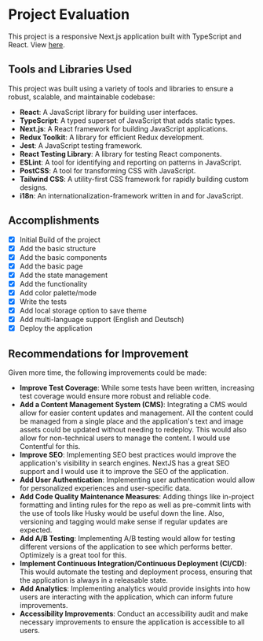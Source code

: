 # Project Evaluation

This project is a responsive Next.js application built with TypeScript and React. View [here](https://my-github-app-sand.vercel.app/).

## Tools and Libraries Used

This project was built using a variety of tools and libraries to ensure a robust, scalable, and maintainable codebase:

- **React**: A JavaScript library for building user interfaces.
- **TypeScript**: A typed superset of JavaScript that adds static types.
- **Next.js**: A React framework for building JavaScript applications.
- **Redux Toolkit**: A library for efficient Redux development.
- **Jest**: A JavaScript testing framework.
- **React Testing Library**: A library for testing React components.
- **ESLint**: A tool for identifying and reporting on patterns in JavaScript.
- **PostCSS**: A tool for transforming CSS with JavaScript.
- **Tailwind CSS**: A utility-first CSS framework for rapidly building custom designs.
- **i18n**: An internationalization-framework written in and for JavaScript.

## Accomplishments

- [x] Initial Build of the project
- [x] Add the basic structure
- [x] Add the basic components
- [x] Add the basic page
- [x] Add the state management
- [x] Add the functionality
- [x] Add color palette/mode
- [x] Write the tests
- [x] Add local storage option to save theme
- [x] Add multi-language support (English and Deutsch)
- [x] Deploy the application

## Recommendations for Improvement

Given more time, the following improvements could be made:

- **Improve Test Coverage**: While some tests have been written, increasing test coverage would ensure more robust and reliable code.
- **Add a Content Management System (CMS)**: Integrating a CMS would allow for easier content updates and management. All the content could be managed from a single place and the application's text and image assets could be updated without needing to redeploy. This would also allow for non-technical users to manage the content. I would use Contentful for this.
- **Improve SEO**: Implementing SEO best practices would improve the application's visibility in search engines. NextJS has a great SEO support and I would use it to improve the SEO of the application.
- **Add User Authentication**: Implementing user authentication would allow for personalized experiences and user-specific data.
- **Add Code Quality Maintenance Measures**: Adding things like in-project formatting and linting rules for the repo as well as pre-commit lints with the use of tools like Husky would be useful down the line. Also, versioning and tagging would make sense if regular updates are expected.
- **Add A/B Testing**: Implementing A/B testing would allow for testing different versions of the application to see which performs better. Optimizely is a great tool for this.
- **Implement Continuous Integration/Continuous Deployment (CI/CD)**: This would automate the testing and deployment process, ensuring that the application is always in a releasable state.
- **Add Analytics**: Implementing analytics would provide insights into how users are interacting with the application, which can inform future improvements.
- **Accessibility Improvements**: Conduct an accessibility audit and make necessary improvements to ensure the application is accessible to all users.

